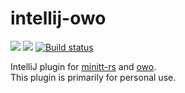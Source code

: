 # intellij-owo

[![][d-svg]][jb-url]
[![][v-svg]][jb-url]
[![Build status][av-svg]][av-url]

IntelliJ plugin for [minitt-rs][minitt-rs] and [owo][owo].<br/>
This plugin is primarily for personal use.

 [minitt-rs]: https://github.com/owo-lang/minitt-rs
 [owo]: https://github.com/owo-lang/OwO
 [d-svg]: https://img.shields.io/jetbrains/plugin/d/12176-dependently-typed-lambda-calculus.svg
 [v-svg]: https://img.shields.io/jetbrains/plugin/v/12176-dependently-typed-lambda-calculus.svg
 [jb-url]: https://plugins.jetbrains.com/plugin/12176-dependently-typed-lambda-calculus
 [av-url]: https://ci.appveyor.com/project/ice1000/intellij-owo/branch/master
 [av-svg]: https://ci.appveyor.com/api/projects/status/2t8f42ojh17cim4j/branch/master?svg=true
